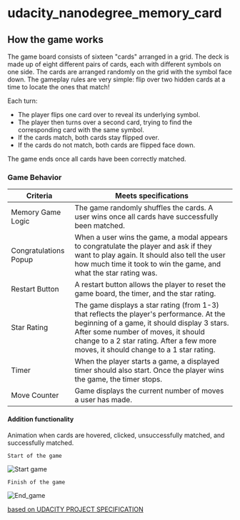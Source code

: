 # udacity_nanodegree_memory_card

## How the game works

The game board consists of sixteen "cards" arranged in a grid. The deck is made up of eight different pairs of cards, each with different symbols on one side. The cards are arranged randomly on the grid with the symbol face down. The gameplay rules are very simple: flip over two hidden cards at a time to locate the ones that match!

Each turn:

* The player flips one card over to reveal its underlying symbol.
* The player then turns over a second card, trying to find the corresponding card with the same symbol.
* If the cards match, both cards stay flipped over.
* If the cards do not match, both cards are flipped face down.

The game ends once all cards have been correctly matched.

### Game Behavior

Criteria | Meets specifications
--- | ---- 
Memory Game Logic | The game randomly shuffles the cards. A user wins once all cards have successfully been matched.
Congratulations Popup | When a user wins the game, a modal appears to congratulate the player and ask if they want to play again. It should also tell the user how much time it took to win the game, and what the star rating was.
Restart Button | A restart button allows the player to reset the game board, the timer, and the star rating.
Star Rating | The game displays a star rating (from 1-3) that reflects the player's performance. At the beginning of a game, it should display 3 stars. After some number of moves, it should change to a 2 star rating. After a few more moves, it should change to a 1 star rating.
Timer | When the player starts a game, a displayed timer should also start. Once the player wins the game, the timer stops.
Move Counter | Game displays the current number of moves a user has made.

#### Addition functionality
Animation when cards are hovered, clicked, unsuccessfully matched, and successfully matched.

`Start of the game`

![Start game](https://image.ibb.co/hLGErn/start_game.png)

`Finish of the game`

![End_game](https://image.ibb.co/b0Dagn/end_game.png)

[based on UDACITY PROJECT SPECIFICATION](https://review.udacity.com/#!/rubrics/591/view)
